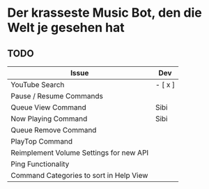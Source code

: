 # Der krasseste Music Bot, den die Welt je gesehen hat
## TODO
| Issue                                   | Dev    |
|-----------------------------------------|--------|
| YouTube Search                          | - [ x ]|
| Pause / Resume Commands                 |        |
| Queue View Command                      | Sibi   |
| Now Playing Command                     | Sibi   |
| Queue Remove Command                    |        |
| PlayTop Command                         |        |
| Reimplement Volume Settings for new API |        |
| Ping Functionality                      |        |
| Command Categories to sort in Help View |        |
